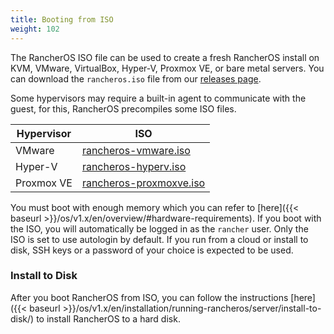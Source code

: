 ```yaml
---
title: Booting from ISO
weight: 102
---
```


The RancherOS ISO file can be used to create a fresh RancherOS install on KVM, VMware, VirtualBox, Hyper-V, Proxmox VE, or bare metal servers. You can download the `rancheros.iso` file from our [releases page](https://github.com/rancher/os/releases/).

Some hypervisors may require a built-in agent to communicate with the guest, for this, RancherOS precompiles some ISO files.

Hypervisor | ISO
--------   | ----------------
VMware     | [rancheros-vmware.iso](https://releases.rancher.com/os/latest/vmware/rancheros.iso)
Hyper-V    | [rancheros-hyperv.iso](https://releases.rancher.com/os/latest/hyperv/rancheros.iso)
Proxmox VE | [rancheros-proxmoxve.iso](https://releases.rancher.com/os/latest/proxmoxve/rancheros.iso)

You must boot with enough memory which you can refer to [here]({{< baseurl >}}/os/v1.x/en/overview/#hardware-requirements). If you boot with the ISO, you will automatically be logged in as the `rancher` user. Only the ISO is set to use autologin by default. If you run from a cloud or install to disk, SSH keys or a password of your choice is expected to be used.

### Install to Disk

After you boot RancherOS from ISO, you can follow the instructions [here]({{< baseurl >}}/os/v1.x/en/installation/running-rancheros/server/install-to-disk/) to install RancherOS to a hard disk.
